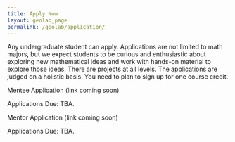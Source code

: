 ```yaml
---
title: Apply Now 
layout: geolab_page
permalink: /geolab/application/
---
```


Any undergraduate student can apply. Applications are not limited to math majors, but we expect students to be curious and enthusiastic about exploring new mathematical ideas and work with hands-on material to explore those ideas. There are projects at all levels. The applications are judged on a holistic basis. You need to plan to sign up for one course credit.

Mentee Application (link coming soon)

Applications Due: TBA.

Mentor Application (link coming soon)

Applications Due: TBA.
